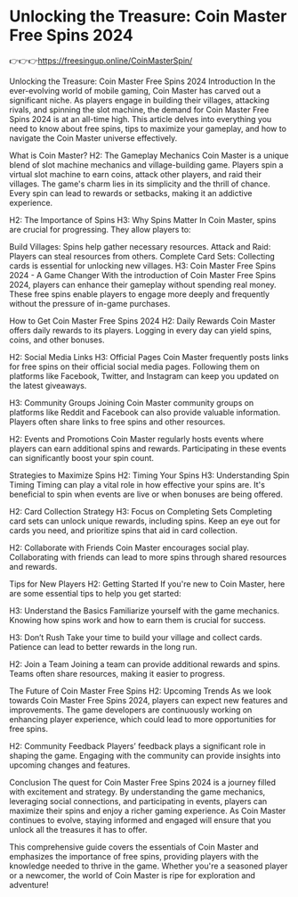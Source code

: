 # Unlocking the Treasure: Coin Master Free Spins 2024


👉👉👉https://freesingup.online/CoinMasterSpin/


Unlocking the Treasure: Coin Master Free Spins 2024
Introduction
In the ever-evolving world of mobile gaming, Coin Master has carved out a significant niche. As players engage in building their villages, attacking rivals, and spinning the slot machine, the demand for Coin Master Free Spins 2024 is at an all-time high. This article delves into everything you need to know about free spins, tips to maximize your gameplay, and how to navigate the Coin Master universe effectively.

What is Coin Master?
H2: The Gameplay Mechanics
Coin Master is a unique blend of slot machine mechanics and village-building game. Players spin a virtual slot machine to earn coins, attack other players, and raid their villages. The game's charm lies in its simplicity and the thrill of chance. Every spin can lead to rewards or setbacks, making it an addictive experience.

H2: The Importance of Spins
H3: Why Spins Matter
In Coin Master, spins are crucial for progressing. They allow players to:

Build Villages: Spins help gather necessary resources.
Attack and Raid: Players can steal resources from others.
Complete Card Sets: Collecting cards is essential for unlocking new villages.
H3: Coin Master Free Spins 2024 - A Game Changer
With the introduction of Coin Master Free Spins 2024, players can enhance their gameplay without spending real money. These free spins enable players to engage more deeply and frequently without the pressure of in-game purchases.

How to Get Coin Master Free Spins 2024
H2: Daily Rewards
Coin Master offers daily rewards to its players. Logging in every day can yield spins, coins, and other bonuses.

H2: Social Media Links
H3: Official Pages
Coin Master frequently posts links for free spins on their official social media pages. Following them on platforms like Facebook, Twitter, and Instagram can keep you updated on the latest giveaways.

H3: Community Groups
Joining Coin Master community groups on platforms like Reddit and Facebook can also provide valuable information. Players often share links to free spins and other resources.

H2: Events and Promotions
Coin Master regularly hosts events where players can earn additional spins and rewards. Participating in these events can significantly boost your spin count.

Strategies to Maximize Spins
H2: Timing Your Spins
H3: Understanding Spin Timing
Timing can play a vital role in how effective your spins are. It's beneficial to spin when events are live or when bonuses are being offered.

H2: Card Collection Strategy
H3: Focus on Completing Sets
Completing card sets can unlock unique rewards, including spins. Keep an eye out for cards you need, and prioritize spins that aid in card collection.

H2: Collaborate with Friends
Coin Master encourages social play. Collaborating with friends can lead to more spins through shared resources and rewards.

Tips for New Players
H2: Getting Started
If you're new to Coin Master, here are some essential tips to help you get started:

H3: Understand the Basics
Familiarize yourself with the game mechanics. Knowing how spins work and how to earn them is crucial for success.

H3: Don’t Rush
Take your time to build your village and collect cards. Patience can lead to better rewards in the long run.

H2: Join a Team
Joining a team can provide additional rewards and spins. Teams often share resources, making it easier to progress.

The Future of Coin Master Free Spins
H2: Upcoming Trends
As we look towards Coin Master Free Spins 2024, players can expect new features and improvements. The game developers are continuously working on enhancing player experience, which could lead to more opportunities for free spins.

H2: Community Feedback
Players’ feedback plays a significant role in shaping the game. Engaging with the community can provide insights into upcoming changes and features.

Conclusion
The quest for Coin Master Free Spins 2024 is a journey filled with excitement and strategy. By understanding the game mechanics, leveraging social connections, and participating in events, players can maximize their spins and enjoy a richer gaming experience. As Coin Master continues to evolve, staying informed and engaged will ensure that you unlock all the treasures it has to offer.

This comprehensive guide covers the essentials of Coin Master and emphasizes the importance of free spins, providing players with the knowledge needed to thrive in the game. Whether you're a seasoned player or a newcomer, the world of Coin Master is ripe for exploration and adventure!
